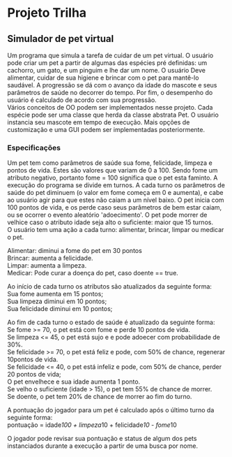 # Projeto Trilha  

## Simulador de pet virtual

Um programa que simula a tarefa de cuidar de um pet virtual.
O usuário pode criar um pet a partir de algumas das espécies pré definidas:
um cachorro, um gato, e um pinguim e lhe dar um nome.
O usuário Deve alimentar, cuidar de sua higiene e brincar com o pet para mantê-lo saudável.
A progressão se dá com o avanço da idade do mascote e seus parâmetros de saúde no decorrer do tempo.
Por fim, o desempenho do usuário é calculado de acordo com sua progressão.  
Vários conceitos de OO podem ser implementados nesse projeto.
Cada espécie pode ser uma classe que herda da classe abstrata Pet.
O usuário instancia seu mascote em tempo de execução.
Mais opções de customização e uma GUI podem ser implementadas posteriormente.  

### Especificações

Um pet tem como parâmetros de saúde sua fome, felicidade, limpeza e pontos de vida.
Estes são valores que variam de 0 a 100.
Sendo fome um atributo negativo, portanto fome = 100 significa que o pet esta faminto.
A execução do programa se divide em turnos.
A cada turno os parâmetros de saúde do pet diminuem (o valor em fome começa em 0 e aumenta),
e cabe ao usuário agir para que estes não caiam a um nível baixo.
O pet inicia com 100 pontos de vida, e os perde caso seus parâmetros de bem estar caiam,
ou se ocorrer o evento aleatório 'adoecimento'.
O pet pode morrer de velhice caso o atributo idade seja alto o suficiente:
maior que 15 turnos.  
O usuário tem uma ação a cada turno: alimentar, brincar, limpar ou medicar o pet.  

Alimentar: diminui a fome do pet em 30 pontos  
Brincar: aumenta a felicidade.  
Limpar: aumenta a limpeza.  
Medicar: Pode curar a doença do pet, caso doente == true.  

Ao início de cada turno os atributos são atualizados da seguinte forma:  
Sua fome aumenta em 15 pontos;  
Sua limpeza diminui em 10 pontos;  
Sua felicidade diminui em 10 pontos;  

Ao fim de cada turno o estado de saúde é atualizado da seguinte forma:  
Se fome >= 70, o pet está com fome e perde 10 pontos de vida.  
Se limpeza <= 45, o pet está sujo e e pode adoecer com probabilidade de 30%.  
Se felicidade >= 70, o pet está feliz e pode, com 50% de chance, regenerar 10pontos de vida.  
Se felicidade <= 40, o pet está infeliz e pode, com 50% de chance, perder 20 pontos de vida;  
O pet envelhece e sua idade aumenta 1 ponto.  
Se velho o suficiente (idade > 15), o pet tem 55% de chance de morrer.  
Se doente, o pet tem 20% de chance de morrer ao fim do turno.

A pontuação do jogador para um pet é calculado após o último turno da seguinte forma:  
pontuação = idade*100 + limpeza*10 + felicidade*10 - fome*10  

O jogador pode revisar sua pontuação e status de algum dos pets instanciados
durante a execução a partir de uma busca por nome.